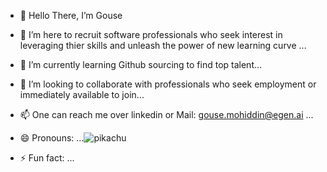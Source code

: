- 👋 Hello There, I’m Gouse
- 👀 I’m here to recruit software professionals who seek interest in leveraging thier skills and unleash the power of new learning curve ...
- 🌱 I’m currently learning Github sourcing to find top talent...
- 💞️ I’m looking to collaborate with professionals who seek employment or immediately available to join...
- 📫 One can reach me over linkedin or Mail: gouse.mohiddin@egen.ai ...
- 😄 Pronouns: ...![pikachu](https://github.com/user-attachments/assets/dfdf44ae-1ab8-4d63-87e2-a3be859c1a1e)

- ⚡ Fun fact: ...

<!---
SGM8639/SGM8639 is a ✨ special ✨ repository because its `README.md` (this file) appears on your GitHub profile.
You can click the Preview link to take a look at your changes.
--->
